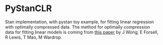 # PyStanCLR
Stan implementation, with pystan toy example, for fitting linear regression with optimally compressed data.
The method for optimally compression data for fitting linear models is coming from [this paper](https://arxiv.org/abs/2102.11297v3) by J Wong, E Forsell, R Lewis, T Mao, M Wardrop.

